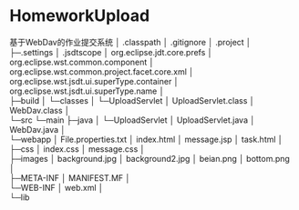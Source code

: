 # HomeworkUpload
基于WebDav的作业提交系统
│  .classpath
│  .gitignore
│  .project
│  
├─.settings
│      .jsdtscope
│      org.eclipse.jdt.core.prefs
│      org.eclipse.wst.common.component
│      org.eclipse.wst.common.project.facet.core.xml
│      org.eclipse.wst.jsdt.ui.superType.container
│      org.eclipse.wst.jsdt.ui.superType.name
│      
├─build
│  └─classes
│      └─UploadServlet
│              UploadServlet.class
│              WebDav.class
│              
└─src
    └─main
        ├─java
        │  └─UploadServlet
        │          UploadServlet.java
        │          WebDav.java
        │          
        └─webapp
            │  File.properties.txt
            │  index.html
            │  message.jsp
            │  task.html
            │  
            ├─css
            │      index.css
            │      message.css
            │      
            ├─images
            │      background.jpg
            │      background2.jpg
            │      beian.png
            │      bottom.png
            │      
            ├─META-INF
            │      MANIFEST.MF
            │      
            └─WEB-INF
                │  web.xml
                │  
                └─lib
